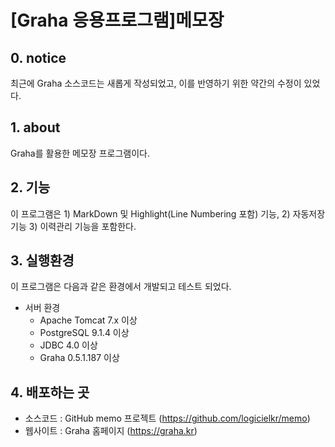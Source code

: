 # [Graha 응용프로그램]메모장

## 0. notice

최근에 Graha 소스코드는 새롭게 작성되었고,
이를 반영하기 위한 약간의 수정이 있었다.

## 1. about

Graha를 활용한 메모장 프로그램이다.  

## 2. 기능

이 프로그램은 1) MarkDown 및 Highlight(Line Numbering 포함) 기능, 2) 자동저장 기능 3) 이력관리 기능을 포함한다.

## 3. 실행환경

이 프로그램은 다음과 같은 환경에서 개발되고 테스트 되었다.

- 서버 환경
	- Apache Tomcat 7.x 이상
	- PostgreSQL 9.1.4 이상
	- JDBC 4.0 이상
	- Graha 0.5.1.187 이상

## 4. 배포하는 곳

* 소스코드 : GitHub memo 프로젝트 (https://github.com/logicielkr/memo)
* 웹사이트 : Graha 홈페이지 (https://graha.kr)